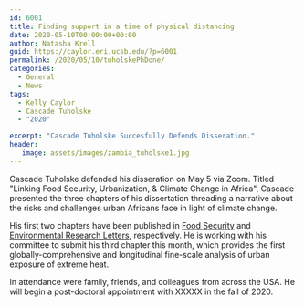 ```yaml
---
id: 6001
title: Finding support in a time of physical distancing
date: 2020-05-10T00:00:00+00:00
author: Natasha Krell
guid: https://caylor.eri.ucsb.edu/?p=6001
permalink: /2020/05/10/tuholskePhDone/
categories:
  - General
  - News
tags:
  - Kelly Caylor
  - Cascade Tuholske
  - "2020"

excerpt: "Cascade Tuholske Succesfully Defends Disseration."
header:
   image: assets/images/zambia_tuholske1.jpg
---
```

Cascade Tuholske defended his disseration on May 5 via Zoom. Titled "Linking Food Security, Urbanization, & Climate Change in Africa", Cascade presented the three chapters of his dissertation threading a narrative about the risks and challenges urban Africans face in light of climate change. 

His first two chapters have been published in [Food Security](https://link.springer.com/article/10.1007/s12571-020-01011-4) and [Environmental Research Letters](https://iopscience.iop.org/article/10.1088/1748-9326/ab2432/meta), respectively. He is working with his committee to submit his third chapter this month, which provides the first globally-comprehensive and longitudinal fine-scale analysis of urban exposure of extreme heat. 

In attendance were family, friends, and colleagues from across the USA. He will begin a post-doctoral appointment with XXXXX in the fall of 2020. 